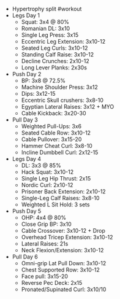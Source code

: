 - Hypertrophy split #workout
- Legs Day 1
    - Squat: 3x4 @ 80%
    - Romanian DL: 3x10
    - Single Leg Press: 3x15
    - Eccentric Leg Extension: 3x10-12
    - Seated Leg Curls: 3x10-12
    - Standing Calf Raise: 3x10-12
    - Decline Crunches: 2x10-12
    - Long Lever Planks: 2x30s
- Push Day 2
    - BP: 3x8 @ 72.5%
    - Machine Shoulder Press: 3x12
    - Dips: 3x12-15
    - Eccentric Skull crushers: 3x8-10
    - Egyptian Lateral Raises: 3x12 + MYO
    - Cable Kickback: 3x20-30
- Pull Day 3
    - Weighted Pull-Ups: 3x6
    - Seated Cable Row: 3x10-12
    - Cable Pullover: 3x15-20
    - Hammer Cheat Curl: 3x8-10
    - Incline Dumbbell Curl: 2x12-15
- Legs Day 4
    - DL: 3x3 @ 85%
    - Hack Squat: 3x10-12
    - Single Leg Hip Thrust: 2x15
    - Nordic Curl: 2x10-12
    - Prisoner Back Extension: 2x10-12
    - Single-Leg Calf Raises: 3x8-10
    - Weighted L Sit Hold: 3 sets
- Push Day 5
    - OHP: 4x4 @ 80%
    - Close Grip BP: 3x10
    - Cable Crossover: 3x10-12 + Drop
    - Overhead Tricep Extension: 3x10-12
    - Lateral Raises: 21s
    - Neck Flexion/Extension: 3x10-12
- Pull Day 6
    - Omni-grip Lat Pull Down: 3x10-12
    - Chest Supported Row: 3x10-12
    - Face pull: 3x15-20
    - Reverse Pec Deck: 2x15
    - Pronated/Supinated Curl: 3x10/10  
